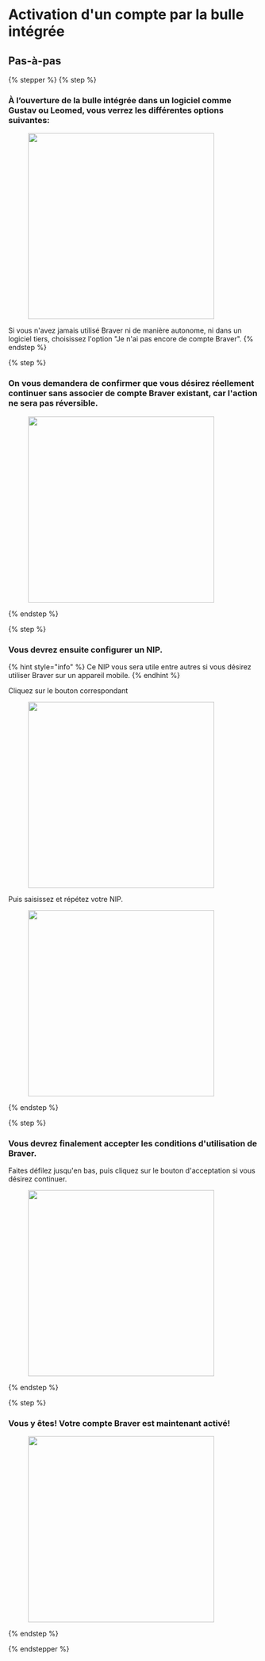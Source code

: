 # Activation d'un compte par la bulle intégrée

## Pas-à-pas

{% stepper %}
{% step %}
### À l’ouverture de la bulle intégrée dans un logiciel comme Gustav ou Leomed, vous verrez les différentes options suivantes:

<div align="left"><figure><img src="../../.gitbook/assets/CleanShot 2025-01-09 at 21.23.34@2x.png" alt="" width="375"><figcaption></figcaption></figure></div>

Si vous n'avez jamais utilisé Braver ni de manière autonome, ni dans un logiciel tiers, choisissez l'option "Je n'ai pas encore de compte Braver".
{% endstep %}

{% step %}
### On vous demandera de confirmer que vous désirez réellement continuer sans associer de compte Braver existant, car l'action ne sera pas réversible.

<div align="left"><figure><img src="../../.gitbook/assets/CleanShot 2025-01-09 at 21.23.57@2x.png" alt="" width="375"><figcaption></figcaption></figure></div>
{% endstep %}

{% step %}
### Vous devrez ensuite configurer un NIP.

{% hint style="info" %}
Ce NIP vous sera utile entre autres si vous désirez utiliser Braver sur un appareil mobile.
{% endhint %}

Cliquez sur le bouton correspondant

<div align="left"><figure><img src="../../.gitbook/assets/CleanShot 2025-01-09 at 21.23.57@2x.png" alt="" width="375"><figcaption></figcaption></figure></div>

Puis saisissez et répétez votre NIP.

<div align="left"><figure><img src="../../.gitbook/assets/CleanShot 2025-01-09 at 21.24.10@2x.png" alt="" width="375"><figcaption></figcaption></figure></div>
{% endstep %}

{% step %}
### Vous devrez finalement accepter les conditions d'utilisation de Braver.

Faites défilez jusqu'en bas, puis cliquez sur le bouton d'acceptation si vous désirez continuer.

<div align="left"><figure><img src="../../.gitbook/assets/CleanShot 2025-01-09 at 21.24.19@2x.png" alt="" width="375"><figcaption></figcaption></figure></div>
{% endstep %}

{% step %}
### Vous y êtes! Votre compte Braver est maintenant activé!

<div align="left"><figure><img src="../../.gitbook/assets/CleanShot 2025-01-09 at 21.24.31@2x.png" alt="" width="375"><figcaption></figcaption></figure></div>
{% endstep %}

{% endstepper %}